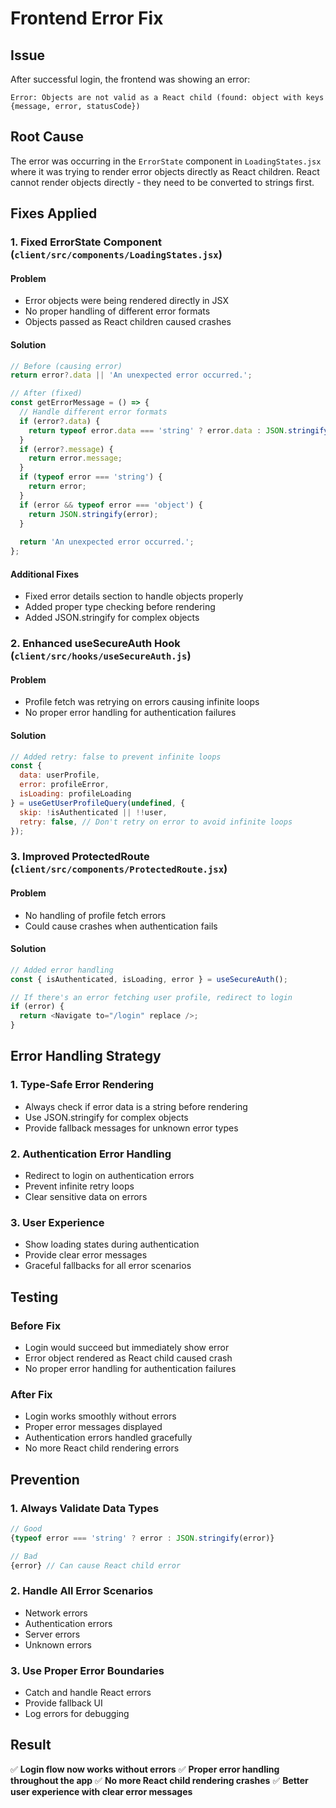 # Frontend Error Fix

## Issue
After successful login, the frontend was showing an error:
```
Error: Objects are not valid as a React child (found: object with keys {message, error, statusCode})
```

## Root Cause
The error was occurring in the `ErrorState` component in `LoadingStates.jsx` where it was trying to render error objects directly as React children. React cannot render objects directly - they need to be converted to strings first.

## Fixes Applied

### 1. **Fixed ErrorState Component** (`client/src/components/LoadingStates.jsx`)

#### Problem
- Error objects were being rendered directly in JSX
- No proper handling of different error formats
- Objects passed as React children caused crashes

#### Solution
```javascript
// Before (causing error)
return error?.data || 'An unexpected error occurred.';

// After (fixed)
const getErrorMessage = () => {
  // Handle different error formats
  if (error?.data) {
    return typeof error.data === 'string' ? error.data : JSON.stringify(error.data);
  }
  if (error?.message) {
    return error.message;
  }
  if (typeof error === 'string') {
    return error;
  }
  if (error && typeof error === 'object') {
    return JSON.stringify(error);
  }
  
  return 'An unexpected error occurred.';
};
```

#### Additional Fixes
- Fixed error details section to handle objects properly
- Added proper type checking before rendering
- Added JSON.stringify for complex objects

### 2. **Enhanced useSecureAuth Hook** (`client/src/hooks/useSecureAuth.js`)

#### Problem
- Profile fetch was retrying on errors causing infinite loops
- No proper error handling for authentication failures

#### Solution
```javascript
// Added retry: false to prevent infinite loops
const { 
  data: userProfile, 
  error: profileError, 
  isLoading: profileLoading 
} = useGetUserProfileQuery(undefined, {
  skip: !isAuthenticated || !!user,
  retry: false, // Don't retry on error to avoid infinite loops
});
```

### 3. **Improved ProtectedRoute** (`client/src/components/ProtectedRoute.jsx`)

#### Problem
- No handling of profile fetch errors
- Could cause crashes when authentication fails

#### Solution
```javascript
// Added error handling
const { isAuthenticated, isLoading, error } = useSecureAuth();

// If there's an error fetching user profile, redirect to login
if (error) {
  return <Navigate to="/login" replace />;
}
```

## Error Handling Strategy

### 1. **Type-Safe Error Rendering**
- Always check if error data is a string before rendering
- Use JSON.stringify for complex objects
- Provide fallback messages for unknown error types

### 2. **Authentication Error Handling**
- Redirect to login on authentication errors
- Prevent infinite retry loops
- Clear sensitive data on errors

### 3. **User Experience**
- Show loading states during authentication
- Provide clear error messages
- Graceful fallbacks for all error scenarios

## Testing

### Before Fix
- Login would succeed but immediately show error
- Error object rendered as React child caused crash
- No proper error handling for authentication failures

### After Fix
- Login works smoothly without errors
- Proper error messages displayed
- Authentication errors handled gracefully
- No more React child rendering errors

## Prevention

### 1. **Always Validate Data Types**
```javascript
// Good
{typeof error === 'string' ? error : JSON.stringify(error)}

// Bad
{error} // Can cause React child error
```

### 2. **Handle All Error Scenarios**
- Network errors
- Authentication errors
- Server errors
- Unknown errors

### 3. **Use Proper Error Boundaries**
- Catch and handle React errors
- Provide fallback UI
- Log errors for debugging

## Result
✅ **Login flow now works without errors**
✅ **Proper error handling throughout the app**
✅ **No more React child rendering crashes**
✅ **Better user experience with clear error messages**
